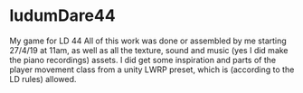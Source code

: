 # ludumDare44
My game for LD 44
All of this work was done or assembled by me starting 27/4/19 at 11am, as well as all the texture, sound and music (yes I did make the piano recordings) assets. 
I did get some inspiration and parts of the player movement class from a unity LWRP preset, which is (according to the LD rules) allowed.
